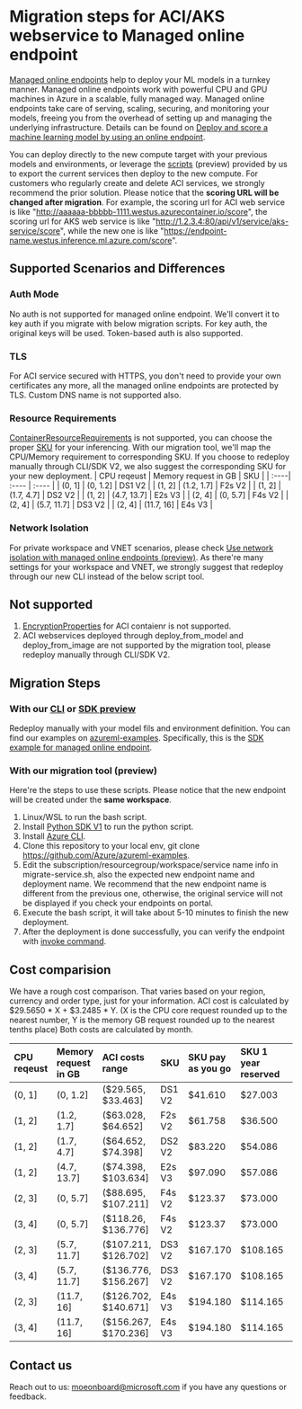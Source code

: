 # Migration steps for ACI/AKS webservice to Managed online endpoint

[Managed online endpoints](https://docs.microsoft.com/azure/machine-learning/concept-endpoints) help to deploy your ML models in a turnkey manner. Managed online endpoints work with powerful CPU and GPU machines in Azure in a scalable, fully managed way. Managed online endpoints take care of serving, scaling, securing, and monitoring your models, freeing you from the overhead of setting up and managing the underlying infrastructure. Details can be found on [Deploy and score a machine learning model by using an online endpoint](https://docs.microsoft.com/azure/machine-learning/how-to-deploy-managed-online-endpoints).

You can deploy directly to the new compute target with your previous models and environments, or leverage the [scripts](https://github.com/Azure/azureml-examples/blob/main/migration/inferencing-migration/migrate-service.sh) (preview) provided by us to export the current services then deploy to the new compute. For customers who regularly create and delete ACI services, we strongly recommend the prior solution. Please notice that the **scoring URL will be changed after migration**. For example, the scoring url for ACI web service is like "http://aaaaaa-bbbbb-1111.westus.azurecontainer.io/score", the scoring url for AKS web service is like "http://1.2.3.4:80/api/v1/service/aks-service/score", while the new one is like "https://endpoint-name.westus.inference.ml.azure.com/score".

## Supported Scenarios and Differences

### Auth Mode
No auth is not supported for managed online endpoint. We'll convert it to key auth if you migrate with below migration scripts.
For key auth, the original keys will be used. Token-based auth is also supported.

### TLS
For ACI service secured with HTTPS, you don't need to provide your own certificates any more, all the managed online endpoints are protected by TLS. Custom DNS name is not supported also.

### Resource Requirements
[ContainerResourceRequirements](https://docs.microsoft.com/python/api/azureml-core/azureml.core.webservice.aci.containerresourcerequirements?view=azure-ml-py) is not supported, you can choose the proper [SKU](https://docs.microsoft.com/azure/machine-learning/reference-managed-online-endpoints-vm-sku-list) for your inferencing.
With our migration tool, we'll map the CPU/Memory requirement to corresponding SKU. If you choose to redeploy manually through CLI/SDK V2, we also suggest the corresponding SKU for your new deployment.
| CPU reqeust | Memory request in GB | SKU |
| :----| :---- | :---- |
| (0, 1] | (0, 1.2] | DS1 V2 |
| (1, 2] | (1.2, 1.7] | F2s V2 |
| (1, 2] | (1.7, 4.7] | DS2 V2 |
| (1, 2] | (4.7, 13.7] | E2s V3 |
| (2, 4] | (0, 5.7] | F4s V2 |
| (2, 4] | (5.7, 11.7] | DS3 V2 |
| (2, 4] | (11.7, 16] | E4s V3 |

### Network Isolation
For private workspace and VNET scenarios, please check [Use network isolation with managed online endpoints (preview)](https://docs.microsoft.com/azure/machine-learning/how-to-secure-online-endpoint?tabs=model). As there're many settings for your workspace and VNET, we strongly suggest that redeploy through our new CLI instead of the below script tool.

## Not supported
1. [EncryptionProperties](https://docs.microsoft.com/python/api/azureml-core/azureml.core.webservice.aci.encryptionproperties?view=azure-ml-py) for ACI contaienr is not supported.
2. ACI webservices deployed through deploy_from_model and deploy_from_image are not supported by the migration tool, please redeploy manually through CLI/SDK V2.

## Migration Steps

### With our [CLI](https://docs.microsoft.com/azure/machine-learning/how-to-deploy-managed-online-endpoints) or [SDK preview](https://docs.microsoft.com/azure/machine-learning/how-to-deploy-managed-online-endpoint-sdk-v2)
Redeploy manually with your model fils and environment definition.
You can find our examples on [azureml-examples](https://github.com/Azure/azureml-examples). Specifically, this is the [SDK example for managed online endpoint](https://github.com/Azure/azureml-examples/tree/main/sdk/endpoints/online/managed).

### With our migration tool (preview)
Here're the steps to use these scripts. Please notice that the new endpoint will be created under the **same workspace**.

1. Linux/WSL to run the bash script.
2. Install [Python SDK V1](https://docs.microsoft.com/python/api/overview/azure/ml/install?view=azure-ml-py) to run the python script.
3. Install [Azure CLI](https://docs.microsoft.com/cli/azure/install-azure-cli).
4. Clone this repository to your local env, git clone https://github.com/Azure/azureml-examples.
5. Edit the subscription/resourcegroup/workspace/service name info in migrate-service.sh, also the expected new endpoint name and deployment name. We recommend that the new endpoint name is different from the previous one, otherwise, the original service will not be displayed if you check your endpoints on portal.
6. Execute the bash script, it will take about 5-10 minutes to finish the new deployment.
7. After the deployment is done successfully, you can verify the endpoint with [invoke command](https://docs.microsoft.com/cli/azure/ml/online-endpoint?view=azure-cli-latest#az-ml-online-endpoint-invoke).

## Cost comparision
We have a rough cost comparison. That varies based on your region, currency and order type, just for your information.
ACI cost is calculated by $29.5650 * X + $3.2485 * Y. (X is the CPU core request rounded up to the nearest number, Y is the memory GB request rounded up to the nearest tenths place)
Both costs are calculated by month.

| CPU reqeust | Memory request in GB | ACI costs range | SKU | SKU pay as you go| SKU 1 year reserved| SKU 3 year reserved
| :----| :---- | :---- | :---- | :---- | :---- | :---- |
| (0, 1] | (0, 1.2] | ($29.565, $33.463] | DS1 V2 | $41.610 | $27.003 | $17.696 |
| (1, 2] | (1.2, 1.7] | ($63.028, $64.652] | F2s V2 | $61.758 | $36.500 | $22.638 |
| (1, 2] | (1.7, 4.7] | ($64.652, $74.398] | DS2 V2 | $83.220 | $54.086 | $35.391 |
| (1, 2] | (4.7, 13.7] | ($74.398, $103.634] | E2s V3 | $97.090 | $57.086 | $36.500 |
| (2, 3] | (0, 5.7] | ($88.695, $107.211] | F4s V2 | $123.37 | $73.000 | $45.275 |
| (3, 4] | (0, 5.7] | ($118.26, $136.776] | F4s V2 | $123.37 | $73.000 | $45.275 |
| (2, 3] | (5.7, 11.7] | ($107.211, $126.702] | DS3 V2 | $167.170 | $108.165 | $70.781 |
| (3, 4] | (5.7, 11.7] | ($136.776, $156.267] | DS3 V2 | $167.170 | $108.165 | $70.781 |
| (2, 3] | (11.7, 16] | ($126.702, $140.671] | E4s V3 | $194.180 | $114.165 | $73.000 |
| (3, 4] | (11.7, 16] | ($156.267, $170.236] | E4s V3 | $194.180 | $114.165 | $73.000 |

## Contact us
Reach out to us: moeonboard@microsoft.com if you have any questions or feedback.
